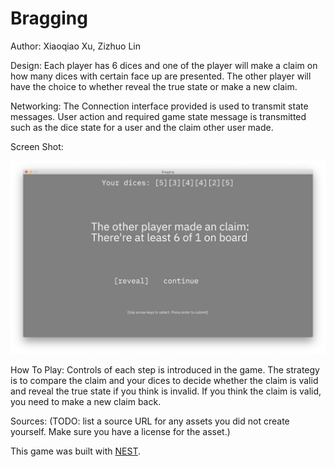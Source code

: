 # Bragging

Author: 
Xiaoqiao Xu, Zizhuo Lin

Design: 
Each player has 6 dices and one of the player will make a claim on how many dices with certain face up are presented. The other player will have the choice to whether reveal the true state or make a new claim.

Networking: 
The Connection interface provided is used to transmit state messages. User action and required game state message is transmitted such as the dice state for a user and the claim other user made.

Screen Shot:

![Screen Shot](screenshot.png)

How To Play:
Controls of each step is introduced in the game. The strategy is to compare the claim and your dices to decide whether the claim is valid and reveal the true state if you think is invalid. If you think the claim is valid, you need to make a new claim back.

Sources: (TODO: list a source URL for any assets you did not create yourself. Make sure you have a license for the asset.)

This game was built with [NEST](NEST.md).

